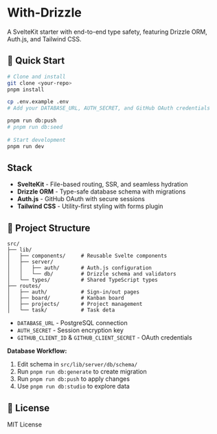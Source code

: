 # With-Drizzle

A SvelteKit starter with end-to-end type safety, featuring Drizzle ORM, Auth.js, and Tailwind CSS.

## 🚀 Quick Start

```bash
# Clone and install
git clone <your-repo>
pnpm install

cp .env.example .env
# Add your DATABASE_URL, AUTH_SECRET, and GitHub OAuth credentials

pnpm run db:push
# pnpm run db:seed
    
# Start development
pnpm run dev
```

## Stack

- **SvelteKit** - File-based routing, SSR, and seamless hydration
- **Drizzle ORM** - Type-safe database schema with migrations
- **Auth.js** - GitHub OAuth with secure sessions
- **Tailwind CSS** - Utility-first styling with forms plugin

## 📁 Project Structure
```
src/
├── lib/
│   ├── components/     # Reusable Svelte components
│   ├── server/
│   │   ├── auth/       # Auth.js configuration
│   │   └── db/         # Drizzle schema and validators
│   └── types/          # Shared TypeScript types
├── routes/
│   ├── auth/           # Sign-in/out pages
│   ├── board/          # Kanban board
│   ├── projects/       # Project management
│   └── task/           # Task deta
```
- `DATABASE_URL` - PostgreSQL connection
- `AUTH_SECRET` - Session encryption key
- `GITHUB_CLIENT_ID` & `GITHUB_CLIENT_SECRET` - OAuth credentials

**Database Workflow:**
1. Edit schema in `src/lib/server/db/schema/`
2. Run `pnpm run db:generate` to create migration
3. Run `pnpm run db:push` to apply changes
4. Use `pnpm run db:studio` to explore data

## 📄 License

MIT License